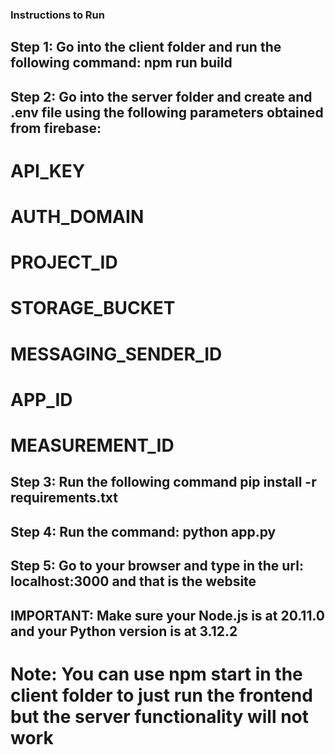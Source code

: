 ### Instructions to Run
## Step 1: Go into the client folder and run the following command: npm run build
## Step 2: Go into the server folder and create and .env file using the following parameters obtained from firebase:
# API_KEY
# AUTH_DOMAIN
# PROJECT_ID
# STORAGE_BUCKET
# MESSAGING_SENDER_ID
# APP_ID
# MEASUREMENT_ID
## Step 3: Run the following command pip install -r requirements.txt
## Step 4: Run the command: python app.py
## Step 5: Go to your browser and type in the url: localhost:3000 and that is the website
## IMPORTANT: Make sure your Node.js is at 20.11.0 and your Python version is at 3.12.2
# Note: You can use npm start in the client folder to just run the frontend but the server functionality will not work